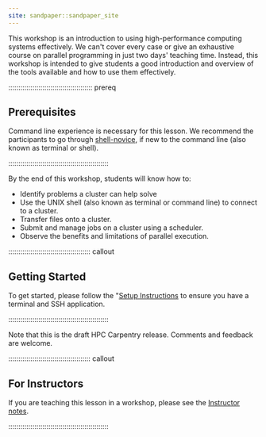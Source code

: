 ```yaml
---
site: sandpaper::sandpaper_site
---
```


This workshop is an introduction to using high-performance computing systems
effectively. We can't cover every case or give an exhaustive course on parallel
programming in just two days' teaching time. Instead, this workshop is intended
to give students a good introduction and overview of the tools available and
how to use them effectively.

::::::::::::::::::::::::::::::::::::::::::  prereq

## Prerequisites

Command line experience is necessary for this lesson. We recommend the
participants to go through
[shell-novice](https://swcarpentry.github.io/shell-novice/), if new to the
command line (also known as terminal or shell).

::::::::::::::::::::::::::::::::::::::::::::::::::

By the end of this workshop, students will know how to:

- Identify problems a cluster can help solve
- Use the UNIX shell (also known as terminal or command line) to
  connect to a cluster.
- Transfer files onto a cluster.
- Submit and manage jobs on a cluster using a scheduler.
- Observe the benefits and limitations of parallel execution.

:::::::::::::::::::::::::::::::::::::::::  callout

## Getting Started

To get started, please follow the "[Setup Instructions](learners/setup.md)
to ensure you have a terminal and SSH application.

::::::::::::::::::::::::::::::::::::::::::::::::::

Note that this is the draft HPC Carpentry release. Comments and feedback are
welcome.

:::::::::::::::::::::::::::::::::::::::::  callout

## For Instructors

If you are teaching this lesson in a workshop, please see the
[Instructor notes](instructors/instructor-notes.md).

::::::::::::::::::::::::::::::::::::::::::::::::::
